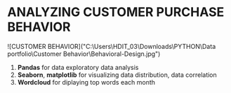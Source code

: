 # ANALYZING CUSTOMER PURCHASE BEHAVIOR
![CUSTOMER BEHAVIOR]("C:\Users\HDIT_03\Downloads\PYTHON\Data portfolio\Customer Behavior\Behavioral-Design.jpg")
1. **Pandas** for data exploratory data analysis
2. **Seaborn**, **matplotlib** for visualizing data distribution, data correlation
3. **Wordcloud** for diplaying top words each month
